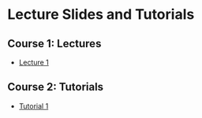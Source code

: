 # Lecture Slides and Tutorials

## Course 1: Lectures
- [Lecture 1](./lecture/Lecture_1.html)

## Course 2: Tutorials

- [Tutorial 1](./tutorial/tutorial_1.html)
